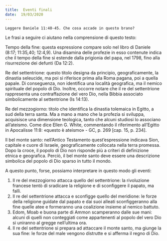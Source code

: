 ```yaml
---
title:  Eventi finali
date:  19/03/2020
---
```


`Leggere Daniele 11:40-45. Che cosa accade in questo brano?`

Le frasi a seguire ci aiutano nella comprensione di questo testo:

Tempo della fine: questa espressione compare solo nel libro di Daniele (8:17; 11:35,40; 12:4,9). Una disamina delle profezie in esso contenute indica che il tempo della fine si estende dalla prigionia del papa, nel 1798, fino alla risurrezione dei defunti (Da 12:2).

Re del settentrione: questo titolo designa da principio, geograficamente, la dinastia seleucide, ma poi si riferisce prima alla Roma pagana, poi a quella papale. Di conseguenza, non identifica una località geografica, ma il nemico spirituale del popolo di Dio. Inoltre, occorre notare che il re del settentrione rappresenta una contraffazione del vero Dio, nella Bibbia associato simbolicamente al settentrione (Is 14:13).

Re del mezzogiorno: titolo che identifica la dinastia tolemaica in Egitto, a sud della terra santa. Ma a mano a mano che la profezia si sviluppa, acquisisce una dimensione teologica, tanto che alcuni studiosi lo associano all’ateismo. Come dice Ellen G. White, commentando il riferimento all’Egitto in Apocalisse 11:8: «questo è ateismo» - GC, p. 269 [cap. 15, p. 234].

Il bel monte santo: nell’Antico Testamento quest’espressione indicava Sion, capitale e cuore di Israele, geograficamente collocata nella terra promessa. Dopo la croce, il popolo di Dio non risponde più a criteri di definizione etnica e geografica. Perciò, il bel monte santo deve essere una descrizione simbolica del popolo di Dio sparso in tutto il mondo.

A questo punto, forse, possiamo interpretare in questo modo gli eventi: 

1. Il re del mezzogiorno attacca quello del settentrione: la rivoluzione francese tentò di sradicare la religione e di sconfiggere il papato, ma fallì.
2. Il re del settentrione attacca e sconfigge quello del meridione: le forze della religione guidate dal papato e dai suoi alleati sconfiggeranno alla fine quelle atee e formeranno una coalizione insieme al nemico battuto.
3. Edom, Moab e buona parte di Ammon scamperanno dalle sue mani: alcuni di quelli non conteggiati come appartenenti al popolo del vero Dio si uniranno al gregge nell’ultima ora.
4. Il re del settentrione si prepara ad attaccare il monte santo, ma giunge la sua fine: le forze del male vengono distrutte e si afferma il regno di Dio.